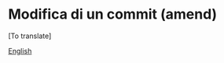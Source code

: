 # Modifica di un commit (amend)

[To translate]

[English](../git_workflow_scenarios/amending-a-commit.md)